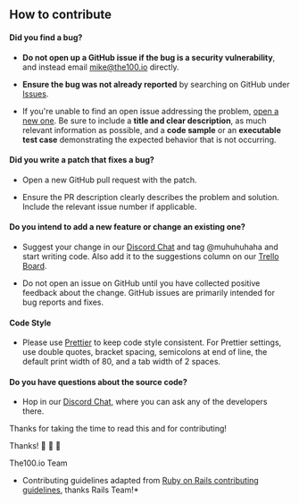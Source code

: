 ## How to contribute

#### **Did you find a bug?**

* **Do not open up a GitHub issue if the bug is a security vulnerability**, and instead email <mike@the100.io> directly.

* **Ensure the bug was not already reported** by searching on GitHub under [Issues](https://github.com/mlapeter/the100reactapp/issues).

* If you're unable to find an open issue addressing the problem, [open a new one](https://github.com/mlapeter/the100reactapp/issues/new). Be sure to include a **title and clear description**, as much relevant information as possible, and a **code sample** or an **executable test case** demonstrating the expected behavior that is not occurring.

#### **Did you write a patch that fixes a bug?**

* Open a new GitHub pull request with the patch.

* Ensure the PR description clearly describes the problem and solution. Include the relevant issue number if applicable.


#### **Do you intend to add a new feature or change an existing one?**

* Suggest your change in our [Discord Chat](https://discord.gg/vVzvaJv) and tag @muhuhuhaha and start writing code. Also add it to the suggestions column on our [Trello Board](https://trello.com/invite/b/4Mwsb4kz/2f1160cb81c1c88ed95de84e9aa5fe0a/the100io-app-alpha-feedback).

* Do not open an issue on GitHub until you have collected positive feedback about the change. GitHub issues are primarily intended for bug reports and fixes.

#### **Code Style**

* Please use [Prettier](https://prettier.io/) to keep code style consistent. For Prettier settings, use double quotes, bracket spacing, semicolons at end of line, the default print width of 80, and a tab width of 2 spaces.


#### **Do you have questions about the source code?**

* Hop in our [Discord Chat](https://discord.gg/vVzvaJv), where you can ask any of the developers there.


Thanks for taking the time to read this and for contributing!

Thanks! :100: :100: :100:

The100.io Team

* Contributing guidelines adapted from [Ruby on Rails contributing guidelines](https://github.com/rails/rails), thanks Rails Team!*
